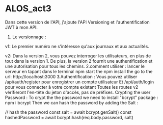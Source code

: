 # ALOS_act3

Dans cette version de l'API, j'ajoute l'API Versioning et l'authentification JWT à mon API.
1. Le versionnage :

v1: Le premier numéro ne s'intéresse qu'aux journaux et aux actualités.


v2: Dans la version 2, vous pouvez interroger les utilisateurs, en plus de tout dans la version 1. De plus, la version 2 fournit une authentification et une autorisation pour tous les chemins.
2.comment utiliser :
lancer le serveur en tapant dans le terminal 
npm start
the
npm install
the go to the url:
http://localhost:3000
3.Authentification :
Vous pouvez utiliser /api/auth/register pour enregistrer un compte utilisateur
Et /api/auth/login pour vous connecter à votre compte existant
Toutes les routes v2 vérifieront l'en-tête du jeton d'accès, pas de préfixes.
Crypting the user Password :
To crypt the the password we need to install "bcrypt" package :
npm i bcrypt
Then we can hash the password by adding the Salt :

// hash the password
const salt = await bcrypt.genSalt()
const hashedPassword = await bcrypt.hash(req.body.password, salt)

